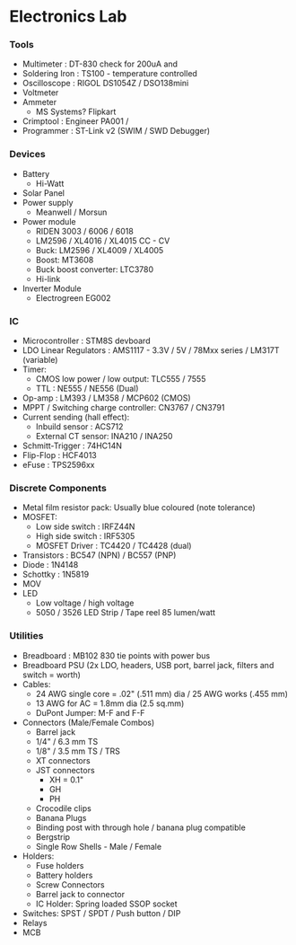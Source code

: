# Electronics Lab

### Tools
- Multimeter		: DT-830 check for 200uA and
- Soldering Iron	: TS100 - temperature controlled
- Oscilloscope		: RIGOL DS1054Z / DSO138mini
- Voltmeter
- Ammeter
	- MS Systems? Flipkart
- Crimptool			: Engineer PA001 /
- Programmer		: ST-Link v2 (SWIM / SWD Debugger)

### Devices
- Battery
	- Hi-Watt
- Solar Panel
- Power supply
	- Meanwell / Morsun
- Power module
	- RIDEN 3003 / 6006 / 6018
	- LM2596 / XL4016 / XL4015 CC - CV
	- Buck: LM2596 / XL4009 / XL4005
	- Boost: MT3608
	- Buck boost converter: LTC3780
	- Hi-link
- Inverter Module
	- Electrogreen EG002

### IC
- Microcontroller		: STM8S devboard
- LDO Linear Regulators	: AMS1117 - 3.3V / 5V / 78Mxx series / LM317T (variable)
- Timer:
	- CMOS low power / low output: TLC555 / 7555
	- TTL				: NE555 / NE556 (Dual)
- Op-amp				: LM393 / LM358 / MCP602 (CMOS)
- MPPT / Switching charge controller: CN3767 / CN3791
- Current sending (hall effect):
	- Inbuild sensor	: ACS712
	- External CT sensor: INA210 / INA250
- Schmitt-Trigger		: 74HC14N
- Flip-Flop				: HCF4013
- eFuse					: TPS2596xx

### Discrete Components
- Metal film resistor pack: Usually blue coloured (note tolerance)
- MOSFET:
	- Low side switch	: IRFZ44N
	- High side switch	: IRF5305
	- MOSFET Driver		: TC4420 / TC4428 (dual)
- Transistors			: BC547 (NPN) / BC557 (PNP)
- Diode					: 1N4148
- Schottky				: 1N5819
- MOV
- LED
	- Low voltage / high voltage
	- 5050 / 3526 LED Strip / Tape reel 85 lumen/watt

### Utilities
- Breadboard : MB102 830 tie points with power bus
- Breadboard PSU (2x LDO, headers, USB port, barrel jack, filters and switch = worth)
- Cables:
	- 24 AWG single core = .02" (.511 mm) dia / 25 AWG works (.455 mm)
	- 13 AWG for AC = 1.8mm dia (2.5 sq.mm)
	- DuPont Jumper: M-F and F-F
- Connectors (Male/Female Combos)
	- Barrel jack
	- 1/4" / 6.3 mm TS
	- 1/8" / 3.5 mm TS / TRS
	- XT connectors
	- JST connectors
		- XH = 0.1"
		- GH
		- PH
	- Crocodile clips
	- Banana Plugs
	- Binding post with through hole / banana plug compatible
	- Bergstrip
	- Single Row Shells - Male / Female
- Holders:
	- Fuse holders
	- Battery holders
	- Screw Connectors
	- Barrel jack to connector
	- IC Holder: Spring loaded SSOP socket
- Switches: SPST / SPDT / Push button / DIP
- Relays
- MCB
